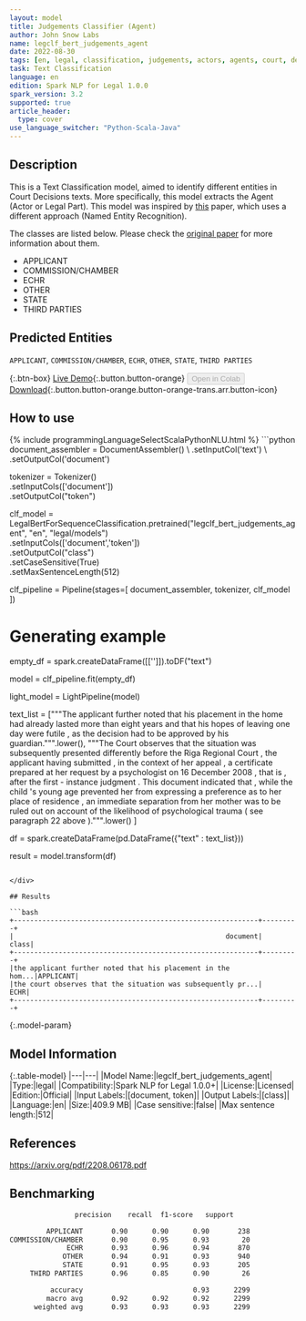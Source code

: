 ```yaml
---
layout: model
title: Judgements Classifier (Agent)
author: John Snow Labs
name: legclf_bert_judgements_agent
date: 2022-08-30
tags: [en, legal, classification, judgements, actors, agents, court, decisions, licensed]
task: Text Classification
language: en
edition: Spark NLP for Legal 1.0.0
spark_version: 3.2
supported: true
article_header:
  type: cover
use_language_switcher: "Python-Scala-Java"
---
```


## Description

This is a Text Classification model, aimed to identify different entities in Court Decisions texts. More specifically, this model extracts the Agent (Actor or Legal Part). This model was inspired by [this](https://arxiv.org/pdf/2208.06178.pdf) paper, which uses a different approach (Named Entity Recognition).

The classes are listed below. Please check the [original paper](https://arxiv.org/pdf/2208.06178.pdf) for more information about them.

- APPLICANT
- COMMISSION/CHAMBER
- ECHR
- OTHER
- STATE
- THIRD PARTIES

## Predicted Entities

`APPLICANT`, `COMMISSION/CHAMBER`, `ECHR`, `OTHER`, `STATE`, `THIRD PARTIES`

{:.btn-box}
[Live Demo](https://demo.johnsnowlabs.com/legal/LEGMULTICLF_LEDGAR/){:.button.button-orange}
<button class="button button-orange" disabled>Open in Colab</button>
[Download](https://s3.amazonaws.com/auxdata.johnsnowlabs.com/legal/models/legclf_bert_judgements_agent_en_1.0.0_3.2_1661867874061.zip){:.button.button-orange.button-orange-trans.arr.button-icon}

## How to use



<div class="tabs-box" markdown="1">
{% include programmingLanguageSelectScalaPythonNLU.html %}
```python
document_assembler = DocumentAssembler() \
    .setInputCol('text') \
    .setOutputCol('document')

tokenizer = Tokenizer()\
    .setInputCols(['document'])\
    .setOutputCol("token")

clf_model = LegalBertForSequenceClassification.pretrained("legclf_bert_judgements_agent", "en", "legal/models")\
    .setInputCols(['document','token'])\
    .setOutputCol("class")\
    .setCaseSensitive(True)\
    .setMaxSentenceLength(512)

clf_pipeline = Pipeline(stages=[
    document_assembler, 
    tokenizer,
    clf_model   
])

# Generating example
empty_df = spark.createDataFrame([['']]).toDF("text")

model = clf_pipeline.fit(empty_df)

light_model = LightPipeline(model)

text_list = ["""The applicant further noted that his placement in the home had already lasted more than eight years and that his hopes of leaving one day were futile , as the decision had to be approved by his guardian.""".lower(),
             """The Court observes that the situation was subsequently presented differently before the Riga Regional Court , the applicant having submitted , in the context of her appeal , a certificate prepared at her request by a psychologist on 16 December 2008 , that is , after the first - instance judgment . This document indicated that , while the child 's young age prevented her from expressing a preference as to her place of residence , an immediate separation from her mother was to be ruled out on account of the likelihood of psychological trauma ( see paragraph 22 above ).""".lower()
             ]
             
df = spark.createDataFrame(pd.DataFrame({"text" : text_list}))

result = model.transform(df)
```

</div>

## Results

```bash
+------------------------------------------------------------+---------+
|                                                    document|    class|
+------------------------------------------------------------+---------+
|the applicant further noted that his placement in the hom...|APPLICANT|
|the court observes that the situation was subsequently pr...|     ECHR|
+------------------------------------------------------------+---------+
```

{:.model-param}
## Model Information

{:.table-model}
|---|---|
|Model Name:|legclf_bert_judgements_agent|
|Type:|legal|
|Compatibility:|Spark NLP for Legal 1.0.0+|
|License:|Licensed|
|Edition:|Official|
|Input Labels:|[document, token]|
|Output Labels:|[class]|
|Language:|en|
|Size:|409.9 MB|
|Case sensitive:|false|
|Max sentence length:|512|

## References

https://arxiv.org/pdf/2208.06178.pdf

## Benchmarking

```bash
 				precision    recall  f1-score   support

         APPLICANT       0.90      0.90      0.90       238
COMMISSION/CHAMBER       0.90      0.95      0.93        20
              ECHR       0.93      0.96      0.94       870
             OTHER       0.94      0.91      0.93       940
             STATE       0.91      0.95      0.93       205
     THIRD PARTIES       0.96      0.85      0.90        26

          accuracy                           0.93      2299
         macro avg       0.92      0.92      0.92      2299
      weighted avg       0.93      0.93      0.93      2299
```